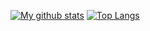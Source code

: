 [![My github stats](https://github-readme-stats.vercel.app/api?username=xyderos&show_icons=true&theme=tokyonight)](https://github.com/xyderos/github-readme-stats)
[![Top Langs](https://github-readme-stats.vercel.app/api/top-langs/?username=xyderos&theme=tokyonight&layout=compact)](https://github.com/xyderos/github-readme-stats)
